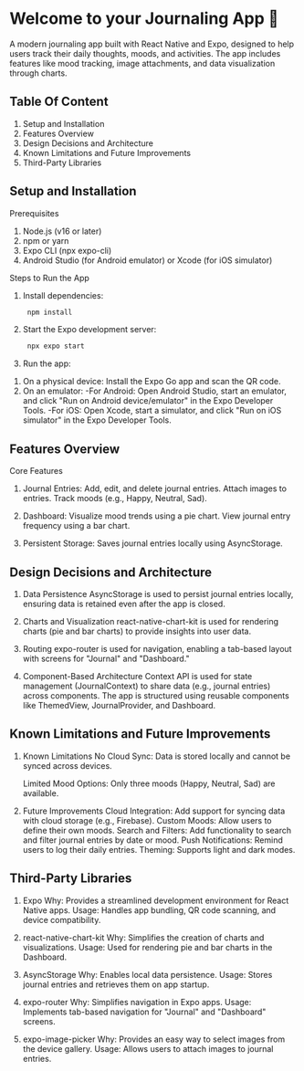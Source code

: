 # Welcome to your Journaling App 👋

A modern journaling app built with React Native and Expo, designed to help users track their daily thoughts, moods, and activities. The app includes features like mood tracking, image attachments, and data visualization through charts.

## Table Of Content

1. Setup and Installation
2. Features Overview
3. Design Decisions and Architecture
4. Known Limitations and Future Improvements
5. Third-Party Libraries

## Setup and Installation

   Prerequisites
   
   1. Node.js (v16 or later)
   2. npm or yarn
   3. Expo CLI (npx expo-cli)
   4. Android Studio (for Android emulator) or Xcode (for iOS simulator)
   
   Steps to Run the App
   
   1. Install dependencies:
   
      ```bash
       npm install
      ```
   
   2. Start the Expo development server:
   
      ```bash
       npx expo start
      ```
   
   3. Run the app:
   
   1) On a physical device: Install the Expo Go app and scan the QR code.
   2) On an emulator:
         -For Android: Open Android Studio, start an emulator, and click "Run on Android device/emulator" in the Expo Developer Tools.
         -For iOS: Open Xcode, start a simulator, and click "Run on iOS simulator" in the Expo Developer Tools.

## Features Overview

   Core Features
   
   1. Journal Entries:
   Add, edit, and delete journal entries.
   Attach images to entries.
   Track moods (e.g., Happy, Neutral, Sad).
   
   2. Dashboard:
   Visualize mood trends using a pie chart.
   View journal entry frequency using a bar chart.
   
   3. Persistent Storage:
   Saves journal entries locally using AsyncStorage.

## Design Decisions and Architecture
   
   1. Data Persistence
      AsyncStorage is used to persist journal entries locally, ensuring data is retained even after the app is closed.
   
   2. Charts and Visualization
      react-native-chart-kit is used for rendering charts (pie and bar charts) to provide insights into user data.
   
   3. Routing
      expo-router is used for navigation, enabling a tab-based layout with screens for "Journal" and "Dashboard."

   4. Component-Based Architecture
      Context API is used for state management (JournalContext) to share data (e.g., journal entries) across components.
      The app is structured using reusable components like ThemedView, JournalProvider, and Dashboard.

## Known Limitations and Future Improvements

   1. Known Limitations
      No Cloud Sync: Data is stored locally and cannot be synced across devices.
      
      Limited Mood Options: Only three moods (Happy, Neutral, Sad) are available.
   
   3. Future Improvements
      Cloud Integration: Add support for syncing data with cloud storage (e.g., Firebase).
      Custom Moods: Allow users to define their own moods.
      Search and Filters: Add functionality to search and filter journal entries by date or mood.
      Push Notifications: Remind users to log their daily entries.
      Theming: Supports light and dark modes.

## Third-Party Libraries

   1. Expo
   Why: Provides a streamlined development environment for React Native apps.
   Usage: Handles app bundling, QR code scanning, and device compatibility.

   2. react-native-chart-kit
   Why: Simplifies the creation of charts and visualizations.
   Usage: Used for rendering pie and bar charts in the Dashboard.

   3. AsyncStorage
   Why: Enables local data persistence.
   Usage: Stores journal entries and retrieves them on app startup.

   4. expo-router
   Why: Simplifies navigation in Expo apps.
   Usage: Implements tab-based navigation for "Journal" and "Dashboard" screens.
   
   5. expo-image-picker
   Why: Provides an easy way to select images from the device gallery.
   Usage: Allows users to attach images to journal entries.
